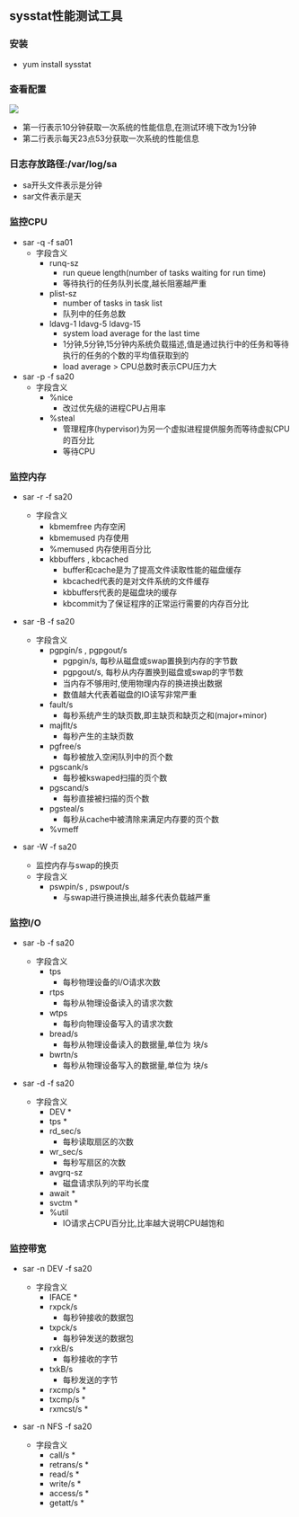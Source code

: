 ## sysstat性能测试工具
### 安装
* yum install sysstat
### 查看配置
![](http://i.imgur.com/MHSib2f.png)
* 第一行表示10分钟获取一次系统的性能信息,在测试环境下改为1分钟
* 第二行表示每天23点53分获取一次系统的性能信息
### 日志存放路径:/var/log/sa
* sa开头文件表示是分钟
* sar文件表示是天
### 监控CPU
* sar -q -f sa01
	* 字段含义
		* runq-sz
			* run queue length(number of tasks waiting for run time)
			* 等待执行的任务队列长度,越长阻塞越严重
		* plist-sz
			* number of tasks in task list
			* 队列中的任务总数
		* ldavg-1		ldavg-5			ldavg-15
			* system load average for the last time
			* 1分钟,5分钟,15分钟内系统负载描述,值是通过执行中的任务和等待执行的任务的个数的平均值获取到的
			* load average > CPU总数时表示CPU压力大
* sar -p -f sa20
	* 字段含义
		* %nice
			* 改过优先级的进程CPU占用率
		* %steal
			* 管理程序(hypervisor)为另一个虚拟进程提供服务而等待虚拟CPU的百分比
			* 等待CPU

### 监控内存
* sar -r -f sa20
	* 字段含义
		* kbmemfree		内存空闲
		* kbmemused		内存使用
		* %memused		内存使用百分比
		* kbbuffers	, kbcached
			* buffer和cache是为了提高文件读取性能的磁盘缓存
			* kbcached代表的是对文件系统的文件缓存
			* kbbuffers代表的是磁盘块的缓存
			* kbcommit为了保证程序的正常运行需要的内存百分比

* sar -B -f sa20
	* 字段含义
		* pgpgin/s , pgpgout/s
			* pgpgin/s, 每秒从磁盘或swap置换到内存的字节数
			* pgpgout/s, 每秒从内存置换到磁盘或swap的字节数
			* 当内存不够用时,使用物理内存的换进换出数据
			* 数值越大代表着磁盘的IO读写非常严重
		* fault/s
			* 每秒系统产生的缺页数,即主缺页和缺页之和(major+minor)
		* majflt/s
			* 每秒产生的主缺页数
		* pgfree/s
			* 每秒被放入空闲队列中的页个数
		* pgscank/s
			* 每秒被kswaped扫描的页个数
		* pgscand/s
			* 每秒直接被扫描的页个数
		* pgsteal/s
			* 每秒从cache中被清除来满足内存要的页个数
		* %vmeff

* sar -W -f sa20
	* 监控内存与swap的换页
	* 字段含义
		* pswpin/s , pswpout/s
			* 与swap进行换进换出,越多代表负载越严重

### 监控I/O
* sar -b -f sa20
	* 字段含义
		* tps
			* 每秒物理设备的I/O请求次数
		* rtps
			* 每秒从物理设备读入的请求次数
		* wtps
			* 每秒向物理设备写入的请求次数
		* bread/s
			* 每秒从物理设备读入的数据量,单位为 块/s
		* bwrtn/s
			* 每秒从物理设备写入的数据量,单位为 块/s

* sar -d -f sa20
	* 字段含义
		* DEV
			* 
		* tps
			* 
		* rd_sec/s
			* 每秒读取扇区的次数
		* wr_sec/s
			* 每秒写扇区的次数
		* avgrq-sz
			* 磁盘请求队列的平均长度
		* await
			* 
		* svctm
			* 
		* %util
			* IO请求占CPU百分比,比率越大说明CPU越饱和
### 监控带宽
* sar -n DEV -f sa20
	* 字段含义
		* IFACE
			* 
		* rxpck/s
			* 每秒钟接收的数据包
		* txpck/s
			* 每秒钟发送的数据包
		* rxkB/s
			* 每秒接收的字节
		* txkB/s
			* 每秒发送的字节
		* rxcmp/s
			* 
		* txcmp/s
			* 
		* rxmcst/s
			* 

* sar -n NFS -f sa20
	* 字段含义
		* call/s
			* 
		* retrans/s
			* 
		* read/s
			* 
		* write/s
			* 
		* access/s
			* 
		* getatt/s
			* 
